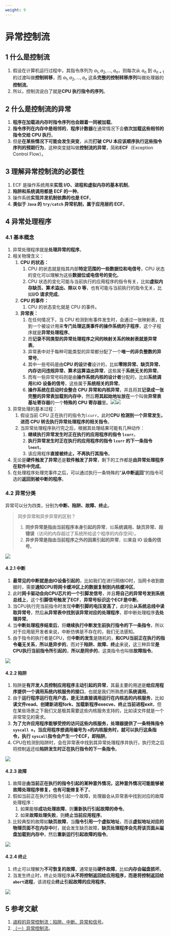 ```yaml
---
weight: 9
---
```


# 异常控制流

## 1 什么是控制流

1. 假设在计算机运行过程中，其指令序列为 $a_1,a_2,...,a_n$，则每次从 $a_n$ 到 $a_{n+1}$ 的过渡叫做**控制转移**，而 $a_1,a_2,...,a_n$ 这条**完整的控制转移序列**叫做处理器的**控制流**。
2. 所以，控制流说白了就是**CPU 执行指令的序列**。

## 2 什么是控制流的异常

1. **程序在加载进内存时指令序列也会跟着一同被加载**。
2. **指令序列在内存中是相邻的**，**程序计数器**在通常情况下会**依次加载这些相邻的指令交给 CPU 执行**。
3. 但是**在某些情况下可能会发生突变**，从而**打破 CPU 本应该顺序执行这些指令序列的预期行为**，这种突变就叫做**控制流的异常**，简称**ECF**（Exception Control Flow）。

## 3 理解异常控制流的必要性

1. ECF 是操作系统用来**实现 I/O、进程和虚拟内存的基本机制**。
2. **陷阱和系统调用都是 ECF 的一种**。
3. 操作系统**实现并发机制依靠的也是 ECF**。
4. **类似于 `Java` 的 `try/catch` 异常机制，属于应用层的 ECF**。

## 4 异常处理程序

### 4.1 基本概念

1. 异常处理程序就是**处理异常的程序**。
2. 相关物理含义：
   1. **CPU 的状态：**
      1. CPU 的状态就是指其内部**特定范围的一些数据位和电信号**，CPU 状态的变化可以理解为这些**数据位或电信号的变化**。
      2. CPU 状态的变化可能与当前执行的应用程序的指令有关，比如**虚拟内存缺页、算术溢出、除以 0 等**，也有可能与当前执行的指令无关，比如**I/O 请求完成**。
   2. **CPU 的事件：**
      1. CPU 的状态变化就是 CPU 的事件。
   3. **异常表：**
      1. 在任何情况下，当 CPU 检测到有事件发生时，会通过一张映射表，找到一个被设计用来**专门处理这类事件的操作系统的子程序**，这个子程序就是**异常处理程序**。
      2. 而**记录不同类型的异常处理程序之间的映射关系的映射表就是异常表**。
      3. 异常表中对于每种可能类型的异常都分配了一个**唯一的非负整数的异常号**。
      4. 其中一些号码是由**CPU 的设计者**设计的，比如**零除异常、缺页异常、内存访问违规异常、算术运算溢出异常**，这些属于**系统无关的异常**。
      5. 而有一些异常号码则是由**操作系统内核的设计者**分配的，比如**系统调用**和**IO 设备的信号**，这些属于**系统相关的异常**。
      6. **操作系统在启动时会整合 CPU 异常和内核异常**，并且将其**记录成一张完整的异常表加载到内存中**，然后**将其起始地址放在**一个叫做**异常表基址寄存器**的一个**特殊的 CPU 寄存器**里。![](https://pic1.zhimg.com/80/v2-5516cba6d8724cc103bfdef556a3c430_1440w.jpg)![](https://pic4.zhimg.com/80/v2-90175805ab28300f5660034d8d35d7ff_1440w.jpg)
3. 异常处理的基本过程：
   1. 假设当前 CPU 正在执行的指令为`lcurr`，此时**CPU 检测到一个异常发生，进而 CPU 转去执行异常处理程序的相关指令**。
   2. 当异常处理程序执行完之后，根据其处理结果可能有几种动作：
      1. **继续执行异常发生时正在执行的应用程序的指令 `lcurr`**。
      2. **执行异常发生时正在执行的应用程序的指令 `lcurr` 的下一条指令 `lnext`**。
      3. 该应用程序**直接被终止，不再执行其指令**。
4. 无论是**硬件触发了异常**还是**软件触发了异常**，剩下的工作都是**由异常处理程序在软件中完成**。
5. 在处理程序处理完事件之后，可以通过执行一条特殊的“**从中断返回**”的指令可选的**返回到被中断的程序**。

### 4.2 异常分类

异常可以分为四类，分别为**中断、陷阱、故障、终止**。

> 同步异常和异步异常的区别？
>
> 1. **同步异常是指由当前程序本身引起的异常**，如**系统调用、缺页异常、段错误**（访问的内存超过了系统所给这个程序的内存空间）。
> 2. **异步异常是指由当前程序之外的因素引起的异常**，如**来自 IO 设备的信号**。

![](../../../media/202105/2021-05-19_114012.png)

#### 4.2.1 中断

1. **最常见的中断就是由IO设备引起的**，比如我们在进行网络IO时，当网卡收到数据时，需要**通知CPU将网卡缓冲区上的数据复制到内核缓冲区**。
2. 此时**网卡驱动会向CPU芯片的一个引脚发信号**，并且**将自己的异常号发到系统总线上**，这个**引脚信号触发了ECF**，**异常号标识这个ECF是中断**。
3. 当CPU执行完当前指令时发现**中断引脚的电压变高了**，此时会**从系统总线中读取异常号**，然后**从异常表中找到该异常对应的处理程序**，即中断处理程序**去处理异常**。
4. 当**中断处理程序结束后**，将**继续执行中断发生前执行指令的下一条指令**，所以对于应用层开发者来说，中断仿佛是不存在的，我们无法感知。
5. 由于指令的执行者是CPU，但**中断的发生**是随机的，**和CPU当前正在执行的指令毫无关系**，**所以是异步的**，而对于**陷阱、故障、终止**来说，这三种异常**是CPU执行当前指令所引起的**，**所以是同步的**，这类指令也叫做**故障指令**。

![](../../../media/202105/2021-05-20_094709.png)

#### 4.2.2 陷阱

1. 陷阱是**有开发人员控制应用程序主动引起的异常**，其最主要的用途是**给应用程序提供一个调用系统内核服务的接口**，也就是我们所熟悉的**系统调用**。
2. 由于**运行程序运行在用户态，是无法直接调用运行在内核态的内核服务**，比如**读文件read、创建新进程fork、加载新程序execve、终止当前进程exit**，但在某些场景之下我们又是极其需要这些内核服务支持的，比如读文件就是一个非常常见的需求。
3. **为了允许应用程序能够受控的访问这些内核服务，处理器提供了一条特殊指令 `syscall n`，当应用程序想调用编号为 `n`的内核服务时，就可以执行这条指令，执行 `syscall`指令会产生一个ECF，即陷阱**。
4. CPU在检测到陷阱时，会在异常表中找到其异常处理程序并执行，执行完之后将控制返还给**陷阱发生时正在执行指令的下一条指令**。

![](https://pic4.zhimg.com/80/v2-93edd6351eb6a23e26f5c215fd7076f7_1440w.jpg)

#### 4.2.3 故障

1. 故障是**由当前正在执行的指令引起的某种意外情况，这种意外情况可能能够被故障处理程序修复，也有可能修复不了**。
2. 假如当前正在执行的指令引起一个故障，处理器会从异常表中找到对应的故障处理程序：
   1. 如果能够**成功处理故障**，则**重新执行引起故障的命令**。
   2. 如果**故障处理失败**，则**终止当前应用程序**。
3. 比较典型的故障如**缺页故障**，当**指令引用一个虚拟地址**，而该**虚拟地址对应的物理页面不在内存中**时，就会发生缺页故障，**缺页处理程序会先将该页面从磁盘加载到内存中**，然后**重新运行引起故障的指令**。

![](../../../media/202105/2021-05-20_101219.png)

#### 4.2.4 终止

1. 终止可以理解为**不可恢复的故障**，通常是指**硬件故障**，比如**内存会磁盘损坏**。
2. 当发生终止时，终止处理程序**从不将控制返回给应用程序，而是将控制返回给 `abort`进程**，该进程会**终止引起故障的应用程序**。

![](../../../media/202105/2021-05-20_101708.png)

## 5 参考文献

1. [进程的异常控制流：陷阱、中断、异常和信号](https://github.com/wolverinn/Waking-Up/blob/master/Operating%20Systems.md#%E8%BF%9B%E7%A8%8B%E7%9A%84%E5%BC%82%E5%B8%B8%E6%8E%A7%E5%88%B6%E6%B5%81%EF%BC%9A%E9%99%B7%E9%98%B1%E3%80%81%E4%B8%AD%E6%96%AD%E3%80%81%E5%BC%82%E5%B8%B8%E5%92%8C%E4%BF%A1%E5%8F%B7)。
2. [（一）异常控制流](https://zhuanlan.zhihu.com/p/79083313)。
